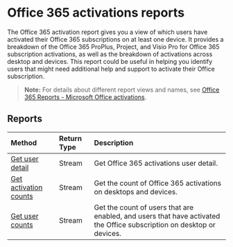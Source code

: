 # Office 365 activations reports

The Office 365 activation report gives you a view of which users have activated their Office 365 subscriptions on at least one device. It provides a breakdown of the Office 365 ProPlus, Project, and Visio Pro for Office 365 subscription activations, as well as the breakdown of activations across desktop and devices. This report could be useful in helping you identify users that might need additional help and support to activate their Office subscription.

> **Note:** For details about different report views and names, see [Office 365 Reports - Microsoft Office activations](https://support.office.com/client/Office-activations-87c24ae2-82e0-4d1e-be01-c3bcc3f18c60).

## Reports
| Method                                   | Return Type | Description                              |
| :--------------------------------------- | :---------- | :--------------------------------------- |
| [Get user detail](../api/reportroot_office365activationsuserdetail.md) | Stream      | Get Office 365 activations user detail.  |
| [Get activation counts](../api/reportroot_office365activationcounts.md) | Stream      | Get the count of Office 365 activations on desktops and devices. |
| [Get user counts](../api/reportroot_office365activationsusercounts.md) | Stream      | Get the count of users that are enabled, and users that have activated the Office subscription on desktop or devices. |

